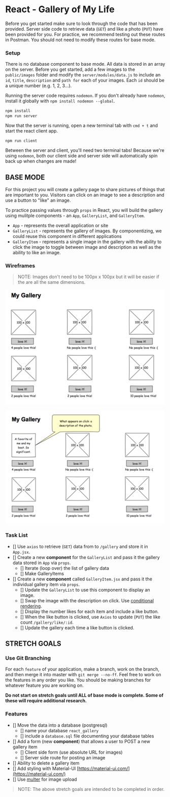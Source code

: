 # React - Gallery of My Life

Before you get started make sure to look through the code that has been provided. Server side code to retrieve data (`GET`) and like a photo (`PUT`) have been provided for you. For practice, we recommend testing out these routes in Postman. You should not need to modify these routes for base mode.

### Setup

There is no database component to base mode. All data is stored in an array on the server. Before you get started, add a few images to the `public/images` folder and modify the `server/modules/data.js` to include an `id`, `title`, `description` and `path for` each of your images. Each `id` should be a unique number (e.g. 1, 2, 3...).

Running the server code requires `nodemon`. If you don't already have `nodemon`, install it globally with `npm install nodemon --global`.

```
npm install
npm run server
```

Now that the server is running, open a new terminal tab with `cmd + t` and start the react client app.

```
npm run client
```

Between the server and client, you'll need two terminal tabs! Because we're using `nodemon`, both our client side and server side will automatically spin back up when changes are made!

## BASE MODE

For this project you will create a gallery page to share pictures of things that are important to you. Visitors can click on an image to see a description and use a button to "like" an image. 

To practice passing values through `props` in React, you will build the gallery using mulitple components - an `App`, `GalleryList`, and `GalleryItem`.

- `App` - represents the overall application or site 
- `GalleryList` - represents the gallery of images. By componentizing, we could reuse this component in different applications
- `GalleryItem` - represents a single image in the gallery with the ability to click the image to toggle between image and description as well as the ability to like an image.

### Wireframes

> NOTE: Images don't need to be 100px x 100px but it will be easier if the are all the same dimensions.

![mockup one](wireframes/first-mockup.png)

![mockup two](wireframes/second-mockup.png)

### Task List
- [] Use `axios` to retrieve (`GET`) data from to `/gallery` and store it in `App.jsx`.
- [] Create a new **component** for the `GalleryList` and pass it the gallery data stored in `App` via `props`.
   - [] Iterate (loop over) the list of gallery data
   - [] Make GalleryItems
- [] Create a new **component** called `GalleryItem.jsx` and pass it the individual gallery item via `props`. 
    - [] Update the `GalleryList` to use this component to display an image.
    - [] Swap the image with the description on click. Use [conditional rendering](https://reactjs.org/docs/conditional-rendering.html).
    - [] Display the number likes for each item and include a like button.
    - [] When the like button is clicked, use `Axios` to update (`PUT`) the like count `/gallery/like/:id`.
    - [] Update the gallery each time a like button is clicked.



## STRETCH GOALS

### Use Git Branching

For each `feature` of your application, make a branch, work on the branch, and then merge it into master with `git merge --no-ff`. Feel free to work on the features in any order you like. You should be making branches for whatever feature you are working on.

**Do not start on stretch goals until ALL of base mode is complete. Some of these will require additional research.**

### Features

- [] Move the data into a database (postgresql)
    - [] name your database `react_gallery`
    - [] include a `database.sql` file documenting your database tables
- [] Add a form (new **component**) that allows a user to POST a new gallery item
  - [] Client side form (use absolute URL for images)
  - [] Server side route for posting an image
- [] Ability to delete a gallery item
- [] Add styling with Material-UI [https://material-ui.com/](https://material-ui.com/)
- [] Use [multer](https://github.com/expressjs/multer) for image upload 

> NOTE: The above stretch goals are intended to be completed in order.
